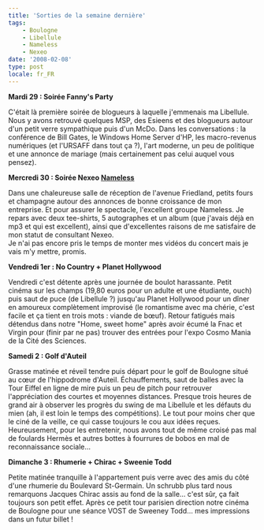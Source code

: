 ```yaml
---
title: 'Sorties de la semaine dernière'
tags:
    - Boulogne
    - Libellule
    - Nameless
    - Nexeo
date: '2008-02-08'
type: post
locale: fr_FR
---
```


**Mardi 29&nbsp;: Soir&#233;e Fanny's Party**</p>

C'&#233;tait l&#224; premi&#232;re soir&#233;e de blogueurs &#224; laquelle j'emmenais ma Libellule. Nous y avons retrouv&#233; quelques MSP, des Esieens et des blogueurs autour d'un petit verre sympathique puis d'un McDo. Dans les conversations&nbsp;: la conf&#233;rence de Bill Gates, le Windows Home Server d'HP, les macro-revenus num&#233;riques (et l'URSAFF dans tout &#231;a&nbsp;?), l'art moderne, un peu de politique et une annonce de mariage (mais certainement pas celui auquel vous pensez).

**Mercredi 30&nbsp;: Soir&#233;e Nexeo [Nameless](http://nameless.fr)**

Dans une chaleureuse salle de r&#233;ception de l'avenue Friedland, petits fours et champagne autour des annonces de bonne croissance de mon entreprise. Et pour assurer le spectacle, l'excellent groupe Nameless. Je repars avec deux tee-shirts, 5 autographes et un album (que j'avais d&#233;j&#224; en mp3 et qui est excellent), ainsi que d'excellentes raisons de me satisfaire de mon statut de consultant Nexeo.    
Je n'ai pas encore pris le temps de monter mes vid&#233;os du concert mais je vais m'y mettre, promis.

**Vendredi 1er&nbsp;: No Country + Planet Hollywood**

Vendredi c'est d&#233;tente apr&#232;s une journ&#233;e de boulot harassante. Petit cin&#233;ma sur les champs (19,80 euros pour un adulte et une &#233;tudiante, ouch) puis saut de puce (de Libellule&nbsp;?) jusqu'au Planet Hollywood pour un d&#238;ner en amoureux compl&#232;tement improvis&#233; (le romantisme avec ma ch&#233;rie, c'est facile et &#231;a tient en trois mots&nbsp;: viande de bœuf). Retour fatigu&#233;s mais d&#233;tendus dans notre &quot;Home, sweet home&quot; apr&#232;s avoir &#233;cum&#233; la Fnac et Virgin pour (finir par ne pas) trouver des entr&#233;es pour l'expo Cosmo Mania de la Cit&#233; des Sciences.

**Samedi 2&nbsp;: Golf d'Auteil**

Grasse matin&#233;e et r&#233;veil tendre puis d&#233;part pour le golf de Boulogne situ&#233; au cœur de l'hippodrome d'Auteil. &#201;chauffements, saut de balles avec la Tour Eiffel en ligne de mire puis un peu de pitch pour retrouver l'appr&#233;ciation des courtes et moyennes distances. Presque trois heures de grand air &#224; observer les progr&#232;s du swing de ma Libellule et les d&#233;fauts du mien (ah, il est loin le temps des comp&#233;titions). Le tout pour moins cher que le cin&#233; de la veille, ce qui casse toujours le cou aux id&#233;es re&#231;ues. Heureusement, pour les entretenir, nous avons tout de m&#234;me crois&#233; pas mal de foulards Herm&#232;s et autres bottes &#224; fourrures de bobos en mal de reconnaissance sociale…

**Dimanche 3&nbsp;: Rhumerie + Chirac + Sweenie Todd**

Petite matin&#233;e tranquille &#224; l'appartement puis verre avec des amis du c&#244;t&#233; d'une rhumerie du Boulevard St-Germain. Un schrubb plus tard nous remarquons Jacques Chirac assis au fond de la salle… c'est s&#251;r, &#231;a fait toujours son petit effet. Apr&#232;s ce petit tour parisien direction notre cin&#233;ma de Boulogne pour une s&#233;ance VOST de Sweeney Todd… mes impressions dans un futur billet&nbsp;!